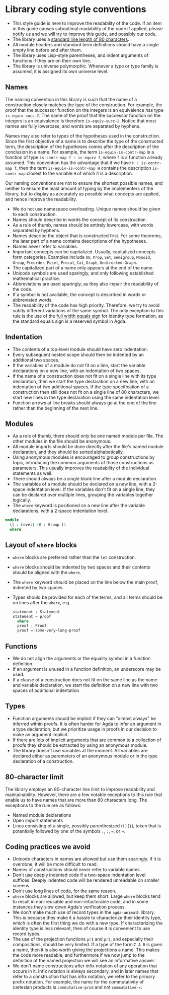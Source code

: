 # Library coding style conventions

- This style guide is here to improve the readability of the code. If an item in
  this guide causes suboptimal readability of the code if applied, please notify
  us and we will try to improve this guide, and possibly our code.
- The library uses a [standard line length of 80 characters](#character-limit).
- All module headers and standard term definitions should have a single empty
  line before and after them.
- The library uses Lisp-style parentheses, and indent arguments of functions if
  they are on their own line.
- The library is universe polymorphic. Whenever a type or type family is
  assumed, it is assigned its own universe level.

## Names

The naming convention in this library is such that the name of a construction
closely matches the type of the construction. For example, the proof that the
successor function on the integers is an equivalence has type `is-equiv succ-ℤ`.
The name of the proof that the successor function on the integers is an
equivalence is therefore `is-equiv-succ-ℤ`. Notice that most names are fully
lowercase, and words are separated by hyphens.

Names may also refer to types of the hypotheses used in the construction. Since
the first objective of a name is to describe the type of the constructed term,
the description of the hypotheses comes after the description of the conclusion
in a name. For example, the term `is-equiv-is-contr-map` is a function of type
`is-contr-map f → is-equiv f`, where `f` is a function already assumed. This
convention has the advantage that if we have `H : is-contr-map f`, then the term
`is-equiv-is-contr-map H` contains the description `is-contr-map` closest to the
variable `H` of which it is a description.

Our naming conventions are not to ensure the shortest possible names, and
neither to ensure the least amount of typing by the implementers of the library,
but to display as accurately as possible what concepts are applied, and hence
improve the readability.

- We do not use namespace overloading. Unique names should be given to each
  construction.
- Names should describe in words the concept of its construction.
- As a rule of thumb, names should be entirely lowercase, with words separated
  by hyphens.
- Names describe the object that is constructed first. For some theorems, the
  later part of a name contains descriptions of the hypotheses.
- Names never refer to variables.
- Important concepts can be capitalized. Usually, capitalized concepts form
  categories. Examples include `UU`, `Prop`, `Set`, `Semigroup`, `Monoid`,
  `Group`, `Preorder`, `Poset`, `Precat`, `Cat`, `Graph`, `Undirected-Graph`.
- The capitalized part of a name only appears at the end of the name.
- Unicode symbols are used sparingly, and only following established
  mathematical practice.
- Abbreviations are used sparingly, as they also impair the readability of the
  code.
- If a symbol is not available, the concept is described in words or abbreviated
  words.
- The readability of the code has high priority. Therefore, we try to avoid
  subtly different variations of the same symbol. The only exception to this
  rule is the use of the
  [full width equals sign](https://www.fileformat.info/info/unicode/char/ff1d/index.htm)
  for identity type formation, as the standard equals sign is a reserved symbol
  in Agda.

## Indentation

- The contents of a top-level module should have zero indentation.
- Every subsequent nested scope should then be indented by an additional two
  spaces.
- If the variables of a module do not fit on a line, start the variable
  declarations on a new line, with an indentation of two spaces.
- If the name of a construction does not fit on a single line with its type
  declaration, then we start the type declaration on a new line, with an
  indentation of two additional spaces. If the type specification of a
  construction then still does not fit on a single line of 80 characters, we
  start new lines in the type declaration using the same indentation level.
- Function arrows at line breaks should always go at the end of the line rather
  than the beginning of the next line.

## Modules

- As a rule of thumb, there should only be one named module per file. The other
  modules in the file should be anonymous.
- All module imports should be done directly after the file's named module
  declaration, and they should be sorted alphabetically.
- Using anonymous modules is encouraged to group constructions by topic,
  introducing the common arguments of those constructions as parameters. This
  usually improves the readability of the individual statements as well.
- There should always be a single blank line after a module declaration.
- The variables of a module should be declared on a new line, with a 2-space
  indentation level. If the variables don't fit on a single line, they can be
  declared over multiple lines, grouping the variables together logically.
- The `where` keyword is positioned on a new line after the variable
  declarations, with a 2-space indentation level.

```agda
module _
  {l : Level} (G : Group l)
  where
```

## Layout of `where` blocks

- `where` blocks are preferred rather than the `let` construction.
- `where` blocks should be indented by two spaces and their contents should be
  aligned with the `where`.
- The `where` keyword should be placed on the line below the main proof,
  indented by two spaces.
- Types should be provided for each of the terms, and all terms should be on
  lines after the `where`, e.g.

  ```agda
  statement : Statement
  statement = proof
    where
    proof : Proof
    proof = some-very-long-proof
  ```

## Functions

- We do not align the arguments or the equality symbol in a function definition.
- If an argument is unused in a function definition, an underscore may be used.
- If a clause of a construction does not fit on the same line as the name and
  variable declaration, we start the definition on a new line with two spaces of
  additional indentation

## Types

- Function arguments should be implicit if they can "almost always" be inferred
  within proofs. It is often harder for Agda to infer an argument in a type
  declaration, but we prioritize usage in proofs in our decision to make an
  argument implicit.
- If there are lots of implicit arguments that are common to a collection of
  proofs they should be extracted by using an anonymous module.
- The library doesn't use variables at the moment. All variables are declared
  either as parameters of an anonymous module or in the type declaration of a
  construction.

## <a name="character-limit"></a>80-character limit

The library employs an 80-character line limit to improve readability and
maintainability. However, there are a few notable exceptions to this rule that
enable us to have names that are more than 80 characters long. The exceptions to
the rule are as follows:

- Named module declarations
- Open import statements
- Lines consisting of a single, possibly parenthesized (`(){}`), token that is
  potentially followed by one of the symbols `;`, `:`, `=`, or `→`.

## Coding practices we avoid

- Unicode characters in names are allowed but use them sparingly. If it is
  overdone, it will be more difficult to read.
- Names of constructions should never refer to variable names.
- Don't use deeply indented code if a two-space indentation level suffices.
  Deeply indented code will be rendered unreadable on smaller screens.
- Don't use long lines of code, for the same reason.
- `where` blocks are allowed, but keep them short. Large `where` blocks tend to
  result in non-reusable and non-refactorable code, and in some instances they
  slow down Agda's verification process.
- We don't make much use of record types in the `agda-unimath` library. This is
  because they make it a hassle to characterize their identity type, which is
  often the first thing we do with a new type. If characterizing the identity
  type is less relevant, then of course it is convenient to use record types.
- The use of the projection functions `pr1` and `pr2`, and especially their
  compositions, should be very limited. If a type of the form `Σ A B` is given a
  name, then it is also worth giving the projections a name. This makes the code
  more readable, and furthermore if we now jump to the definition of the named
  projection we will see an informative answer.
- We don't name constructions after infix notation of any operation that occurs
  in it. Infix notation is always secondary, and in later names that refer to a
  construction that has infix notation, we refer to the primary prefix notation.
  For example, the name for the commutativity of cartesian products is
  `commutative-prod` and not `commutative-×`.
